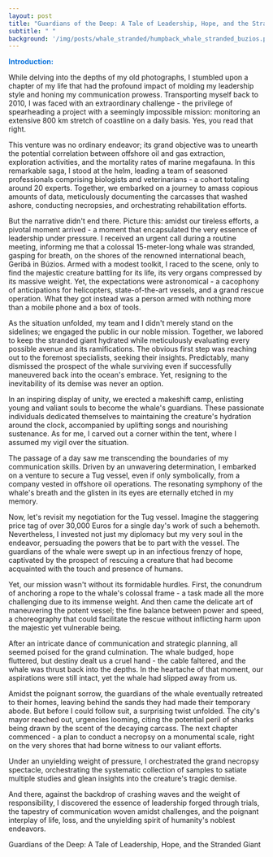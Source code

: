 ```yaml
---
layout: post
title: "Guardians of the Deep: A Tale of Leadership, Hope, and the Stranded Giant"
subtitle: " "
background: '/img/posts/whale_stranded/humpback_whale_stranded_buzios.png'
---
```



<span style="color:#1277dd;">**Introduction:**</span>

While delving into the depths of my old photographs, I stumbled upon a chapter of my life that had the profound impact of molding my leadership style and honing my communication prowess. Transporting myself back to 2010, I was faced with an extraordinary challenge - the privilege of spearheading a project with a seemingly impossible mission: monitoring an extensive 800 km stretch of coastline on a daily basis. Yes, you read that right.

This venture was no ordinary endeavor; its grand objective was to unearth the potential correlation between offshore oil and gas extraction, exploration activities, and the mortality rates of marine megafauna. In this remarkable saga, I stood at the helm, leading a team of seasoned professionals comprising biologists and veterinarians - a cohort totaling around 20 experts. Together, we embarked on a journey to amass copious amounts of data, meticulously documenting the carcasses that washed ashore, conducting necropsies, and orchestrating rehabilitation efforts.

But the narrative didn't end there. Picture this: amidst our tireless efforts, a pivotal moment arrived - a moment that encapsulated the very essence of leadership under pressure. I received an urgent call during a routine meeting, informing me that a colossal 15-meter-long whale was stranded, gasping for breath, on the shores of the renowned international beach, Geribá in Búzios. Armed with a modest toolkit, I raced to the scene, only to find the majestic creature battling for its life, its very organs compressed by its massive weight. Yet, the expectations were astronomical - a cacophony of anticipations for helicopters, state-of-the-art vessels, and a grand rescue operation. What they got instead was a person armed with nothing more than a mobile phone and a box of tools.

As the situation unfolded, my team and I didn't merely stand on the sidelines; we engaged the public in our noble mission. Together, we labored to keep the stranded giant hydrated while meticulously evaluating every possible avenue and its ramifications. The obvious first step was reaching out to the foremost specialists, seeking their insights. Predictably, many dismissed the prospect of the whale surviving even if successfully maneuvered back into the ocean's embrace. Yet, resigning to the inevitability of its demise was never an option.

In an inspiring display of unity, we erected a makeshift camp, enlisting young and valiant souls to become the whale's guardians. These passionate individuals dedicated themselves to maintaining the creature's hydration around the clock, accompanied by uplifting songs and nourishing sustenance. As for me, I carved out a corner within the tent, where I assumed my vigil over the situation.

The passage of a day saw me transcending the boundaries of my communication skills. Driven by an unwavering determination, I embarked on a venture to secure a Tug vessel, even if only symbolically, from a company vested in offshore oil operations. The resonating symphony of the whale's breath and the glisten in its eyes are eternally etched in my memory.

Now, let's revisit my negotiation for the Tug vessel. Imagine the staggering price tag of over 30,000 Euros for a single day's work of such a behemoth. Nevertheless, I invested not just my diplomacy but my very soul in the endeavor, persuading the powers that be to part with the vessel. The guardians of the whale were swept up in an infectious frenzy of hope, captivated by the prospect of rescuing a creature that had become acquainted with the touch and presence of humans.

Yet, our mission wasn't without its formidable hurdles. First, the conundrum of anchoring a rope to the whale's colossal frame - a task made all the more challenging due to its immense weight. And then came the delicate art of maneuvering the potent vessel; the fine balance between power and speed, a choreography that could facilitate the rescue without inflicting harm upon the majestic yet vulnerable being.

After an intricate dance of communication and strategic planning, all seemed poised for the grand culmination. The whale budged, hope fluttered, but destiny dealt us a cruel hand - the cable faltered, and the whale was thrust back into the depths. In the heartache of that moment, our aspirations were still intact, yet the whale had slipped away from us.

Amidst the poignant sorrow, the guardians of the whale eventually retreated to their homes, leaving behind the sands they had made their temporary abode. But before I could follow suit, a surprising twist unfolded. The city's mayor reached out, urgencies looming, citing the potential peril of sharks being drawn by the scent of the decaying carcass. The next chapter commenced - a plan to conduct a necropsy on a monumental scale, right on the very shores that had borne witness to our valiant efforts.

Under an unyielding weight of pressure, I orchestrated the grand necropsy spectacle, orchestrating the systematic collection of samples to satiate multiple studies and glean insights into the creature's tragic demise.

And there, against the backdrop of crashing waves and the weight of responsibility, I discovered the essence of leadership forged through trials, the tapestry of communication woven amidst challenges, and the poignant interplay of life, loss, and the unyielding spirit of humanity's noblest endeavors.



Guardians of the Deep: A Tale of Leadership, Hope, and the Stranded Giant